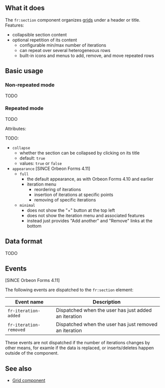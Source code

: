 

<!-- toc -->

## What it does

The `fr:section` component organizes [grids](grid.md) under a header or title. Features:

- collapsible section content
- optional repetition of its content
  - configurable min/max number of iterations
  - can repeat over several heterogeneous rows
  - built-in icons and menus to add, remove, and move repeated rows

## Basic usage

### Non-repeated mode

TODO

### Repeated mode

TODO

Attributes:

TODO:

- `collapse`
  - whether the section can be collapsed by clicking on its title
  - default: `true`
  - values: `true` or `false`
- `appearance` [SINCE Orbeon Forms 4.11]
  - `full`
    - the default appearance, as with Orbeon Forms 4.10 and earlier
    - iteration menu
      - reordering of iterations
      - insertion of iterations at specific points
      - removing of specific iterations
  - `minimal`
    - does not show the "+" button at the top left
    - does not show the iteration menu and associated features
    - instead just provides "Add another" and "Remove" links at the bottom

## Data format

TODO

## Events

[SINCE Orbeon Forms 4.11]

The following events are dispatched to the `fr:section` element:

| Event name | Description |
| --- | --- |
| `fr-iteration-added` | Dispatched when the user has just added an iteration |
| `fr-iteration-removed` | Dispatched when the user has just removed an iteration |

These events are not dispatched if the number of iterations changes by other means, for examle if the data is replaced, or inserts/deletes happen outside of the component.

## See also

- [Grid component](grid.md)